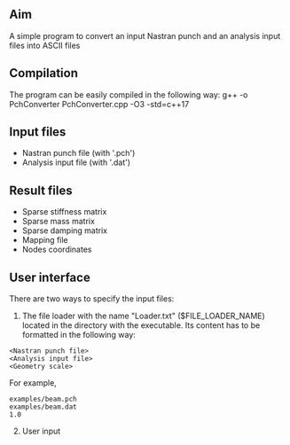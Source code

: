 
## Aim
A simple program to convert an input Nastran punch and an analysis input files into ASCII files

## Compilation
The program can be easily compiled in the following way: g++ -o PchConverter PchConverter.cpp -O3 -std=c++17

## Input files
- Nastran punch file (with '.pch')
- Analysis input file (with '.dat')

## Result files
- Sparse stiffness matrix
- Sparse mass matrix
- Sparse damping matrix
- Mapping file
- Nodes coordinates

## User interface
There are two ways to specify the input files:
1. The file loader with the name "Loader.txt" ($FILE_LOADER_NAME) located in the directory with the executable. Its content has to be formatted in the following way:
```
<Nastran punch file>
<Analysis input file>
<Geometry scale> 
```
For example,
```
examples/beam.pch
examples/beam.dat
1.0
```
2. User input